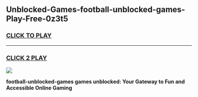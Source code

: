
## Unblocked-Games-football-unblocked-games-Play-Free-0z3t5
<h3>
<a href="https://premium76.site?title=football-unblocked-games&ref=18A1">CLICK TO PLAY</a></h3>
<hr>

<h3>
<a href="https://premium76.site?title=football-unblocked-games&ref=18A1">CLICK 2 PLAY</a>
  
</h3>

<a href="https://premium76.site?title=football-unblocked-games&ref=18A1"><img src="https://clearcache.store/games.png"></a>


**football-unblocked-games games unblocked: Your Gateway to Fun and Accessible Online Gaming**
